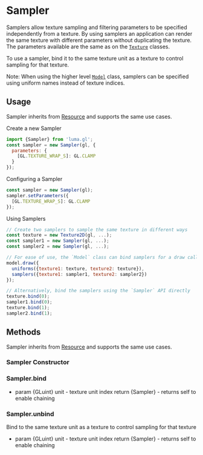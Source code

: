 # Sampler

Samplers allow texture sampling and filtering parameters to be specified independently from a texture. By using samplers an application can render the same texture with different parameters without duplicating the texture. The parameters available are the same as on the [`Texture`](./texture.md) classes.

To use a sampler, bind it to the same texture unit as a texture to control sampling for that texture.

Note: When using the higher level [`Model`]('./model.md') class, samplers can be specified using uniform names instead of texture indices.

## Usage

Sampler inherits from [Resource](./resource) and supports the same use cases.

Create a new Sampler
```js
import {Sampler} from 'luma.gl';
const sampler = new Sampler(gl, {
  parameters: {
  	[GL.TEXTURE_WRAP_S]: GL.CLAMP
  }
});
```

Configuring a Sampler
```js
const sampler = new Sampler(gl);
sampler.setParameters({
  [GL.TEXTURE_WRAP_S]: GL.CLAMP
});
```

Using Samplers
```js
// Create two samplers to sample the same texture in different ways
const texture = new Texture2D(gl, ...);
const sampler1 = new Sampler(gl, ...);
const sampler2 = new Sampler(gl, ...);

// For ease of use, the `Model` class can bind samplers for a draw call
model.draw({
  uniforms({texture1: texture, texture2: texture}),
  samplers({texture1: sampler1, texture2: sampler2})
});

// Alternatively, bind the samplers using the `Sampler` API directly
texture.bind(0);
sampler1.bind(0);
texture.bind(1);
sampler2.bind(1);
```

## Methods

Sampler inherits from [Resource](./resource) and supports the same use cases.

### Sampler Constructor

### Sampler.bind

* param {GLuint} unit - texture unit index
return {Sampler} - returns self to enable chaining

### Sampler.unbind

Bind to the same texture unit as a texture to control sampling for that texture
* param {GLuint} unit - texture unit index
return {Sampler} - returns self to enable chaining

